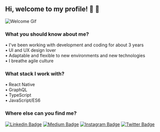 
## Hi, welcome to my profile! :wave: :wave:

![Welcome Gif](https://media.giphy.com/media/bcKmIWkUMCjVm/giphy.gif)
### What you should know about me?

• I've been working with development and coding for about 3 years <br>
• UI and UX design lover <br>
• Adaptable and flexible to new environments and new technologies  <br>
• I breathe agile culture <br>

### What stack I work with?
• React Native <br>
• GraphQL <br>
• TypeScript <br>
• JavaScript/ES6 <br>

### Where else can you find me?
[![Linkedin Badge](https://img.shields.io/badge/-LinkedIn-blue?style=flat-square&logo=Linkedin&logoColor=white&link=https://www.linkedin.com/in/moniquealtero/)](https://www.linkedin.com/in/moniquealtero/)
[![Medium Badge](https://img.shields.io/badge/-Medium-000000?style=flat-square&labelColor=000000&logo=medium&logoColor=white&link=https://medium.com/@moniquealtero)](https://medium.com/@moniquealtero)
[![Instagram Badge](https://img.shields.io/badge/-Instagram-C13584?style=flat-square&labelColor=C13584&logo=instagram&logoColor=white&link=https://www.instagram.com/moniquealtero/)](https://www.instagram.com/moniquealtero/)
[![Twitter Badge](https://img.shields.io/badge/-Twitter-blue?style=flat-square&logo=Twitter&logoColor=white&link=https://www.twitter.com/moniquealtero/)](https://www.twitter.com/moniquealtero)

